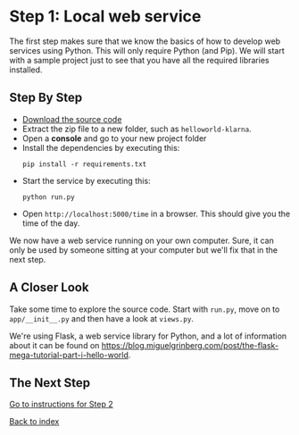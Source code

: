 # Step 1: Local web service

The first step makes sure that we know the basics of how to develop web services using Python. This will only require Python (and Pip). We will start with a sample project just to see that you have all the required libraries installed.

## Step By Step

- [Download the source code](https://github.com/nicevo/helloworld-klarna/archive/step-localhost.zip)
- Extract the zip file to a new folder, such as `helloworld-klarna`.
- Open a **console** and go to your new project folder
- Install the dependencies by executing this:
  ```
  pip install -r requirements.txt
  ```
- Start the service by executing this:
  ```
  python run.py
  ```
- Open `http://localhost:5000/time` in a browser. This should give you the time of the day.

We now have a web service running on your own computer. Sure, it can only be used by someone sitting at your computer but we'll fix that in the next step.

## A Closer Look

Take some time to explore the source code. Start with `run.py`, move on to `app/__init__.py` and then have a look at `views.py`.

We're using Flask, a web service library for Python, and a lot of information about it can be found on <https://blog.miguelgrinberg.com/post/the-flask-mega-tutorial-part-i-hello-world>.

## The Next Step

[Go to instructions for Step 2](./step-heroku.md)

[Back to index](./index.md)
